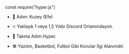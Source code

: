 const require("hyper.js")

- 📛 Adım: Kuzey (Efe)

- 🔥 Yaklaşık 1 veya 1,5 Yıldır Discord Ortamındayım.

- 👑 Takma Adım Hyper.

- 🛠️ Yazılım, Basketbol, Futbol Gibi Konular İlgi Alanımdıt.  

